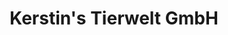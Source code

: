 ---
title: "Kerstin's Tierwelt GmbH"
url: /neustadt-an-der-donau/kerstins-tierwelt-gmbh/
shop: Tiere
---